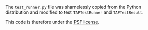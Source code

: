 The `test_runner.py` file was shamelessly copied from the Python distribution
and modified to test `TAPTestRunner` and `TAPTestResult`.

This code is therefore under the [PSF license](https://www.python.org/psf/license/).
